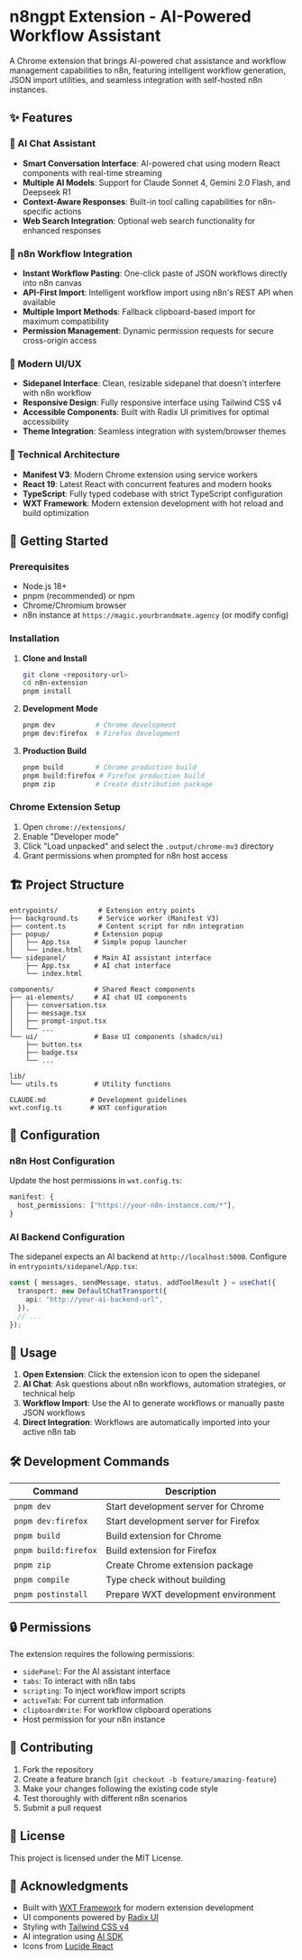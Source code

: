# n8ngpt Extension - AI-Powered Workflow Assistant

A Chrome extension that brings AI-powered chat assistance and workflow management capabilities to n8n, featuring intelligent workflow generation, JSON import utilities, and seamless integration with self-hosted n8n instances.

## ✨ Features

### 🤖 AI Chat Assistant
- **Smart Conversation Interface**: AI-powered chat using modern React components with real-time streaming
- **Multiple AI Models**: Support for Claude Sonnet 4, Gemini 2.0 Flash, and Deepseek R1
- **Context-Aware Responses**: Built-in tool calling capabilities for n8n-specific actions
- **Web Search Integration**: Optional web search functionality for enhanced responses

### 🔄 n8n Workflow Integration  
- **Instant Workflow Pasting**: One-click paste of JSON workflows directly into n8n canvas
- **API-First Import**: Intelligent workflow import using n8n's REST API when available
- **Multiple Import Methods**: Fallback clipboard-based import for maximum compatibility
- **Permission Management**: Dynamic permission requests for secure cross-origin access

### 🎨 Modern UI/UX
- **Sidepanel Interface**: Clean, resizable sidepanel that doesn't interfere with n8n workflow
- **Responsive Design**: Fully responsive interface using Tailwind CSS v4
- **Accessible Components**: Built with Radix UI primitives for optimal accessibility
- **Theme Integration**: Seamless integration with system/browser themes

### 🔧 Technical Architecture
- **Manifest V3**: Modern Chrome extension using service workers
- **React 19**: Latest React with concurrent features and modern hooks
- **TypeScript**: Fully typed codebase with strict TypeScript configuration
- **WXT Framework**: Modern extension development with hot reload and build optimization

## 🚀 Getting Started

### Prerequisites
- Node.js 18+ 
- pnpm (recommended) or npm
- Chrome/Chromium browser
- n8n instance at `https://magic.yourbrandmate.agency` (or modify config)

### Installation

1. **Clone and Install**
   ```bash
   git clone <repository-url>
   cd n8n-extension
   pnpm install
   ```

2. **Development Mode**
   ```bash
   pnpm dev          # Chrome development
   pnpm dev:firefox  # Firefox development
   ```

3. **Production Build**
   ```bash
   pnpm build        # Chrome production build
   pnpm build:firefox # Firefox production build
   pnpm zip          # Create distribution package
   ```

### Chrome Extension Setup

1. Open `chrome://extensions/`
2. Enable "Developer mode"  
3. Click "Load unpacked" and select the `.output/chrome-mv3` directory
4. Grant permissions when prompted for n8n host access

## 🏗️ Project Structure

```
entrypoints/          # Extension entry points
├── background.ts     # Service worker (Manifest V3)
├── content.ts        # Content script for n8n integration
├── popup/           # Extension popup
│   ├── App.tsx      # Simple popup launcher
│   └── index.html   
└── sidepanel/       # Main AI assistant interface
    ├── App.tsx      # AI chat interface
    └── index.html   

components/          # Shared React components
├── ai-elements/     # AI chat UI components
│   ├── conversation.tsx
│   ├── message.tsx
│   ├── prompt-input.tsx
│   └── ...
└── ui/              # Base UI components (shadcn/ui)
    ├── button.tsx
    ├── badge.tsx
    └── ...

lib/
└── utils.ts         # Utility functions

CLAUDE.md           # Development guidelines
wxt.config.ts       # WXT configuration
```

## 🔧 Configuration

### n8n Host Configuration
Update the host permissions in `wxt.config.ts`:

```typescript
manifest: {
  host_permissions: ["https://your-n8n-instance.com/*"],
}
```

### AI Backend Configuration
The sidepanel expects an AI backend at `http://localhost:5000`. Configure in `entrypoints/sidepanel/App.tsx`:

```typescript
const { messages, sendMessage, status, addToolResult } = useChat({
  transport: new DefaultChatTransport({
    api: "http://your-ai-backend-url",
  }),
  // ...
});
```

## 🎯 Usage

1. **Open Extension**: Click the extension icon to open the sidepanel
2. **AI Chat**: Ask questions about n8n workflows, automation strategies, or technical help
3. **Workflow Import**: Use the AI to generate workflows or manually paste JSON workflows
4. **Direct Integration**: Workflows are automatically imported into your active n8n tab

## 🛠️ Development Commands

| Command | Description |
|---------|-------------|
| `pnpm dev` | Start development server for Chrome |
| `pnpm dev:firefox` | Start development server for Firefox |
| `pnpm build` | Build extension for Chrome |
| `pnpm build:firefox` | Build extension for Firefox |
| `pnpm zip` | Create Chrome extension package |
| `pnpm compile` | Type check without building |
| `pnpm postinstall` | Prepare WXT development environment |

## 🔒 Permissions

The extension requires the following permissions:
- `sidePanel`: For the AI assistant interface
- `tabs`: To interact with n8n tabs
- `scripting`: To inject workflow import scripts
- `activeTab`: For current tab information
- `clipboardWrite`: For workflow clipboard operations
- Host permission for your n8n instance

## 🤝 Contributing

1. Fork the repository
2. Create a feature branch (`git checkout -b feature/amazing-feature`)
3. Make your changes following the existing code style
4. Test thoroughly with different n8n scenarios
5. Submit a pull request

## 📄 License

This project is licensed under the MIT License.

## 🙏 Acknowledgments

- Built with [WXT Framework](https://wxt.dev/) for modern extension development
- UI components powered by [Radix UI](https://www.radix-ui.com/)
- Styling with [Tailwind CSS v4](https://tailwindcss.com/)
- AI integration using [AI SDK](https://sdk.vercel.ai/)
- Icons from [Lucide React](https://lucide.dev/)
